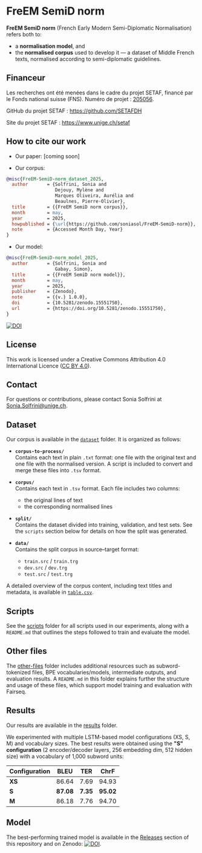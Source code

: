 # FreEM SemiD norm 

**FreEM SemiD norm** (French Early Modern Semi-Diplomatic Normalisation) refers both to:

- a **normalisation model**, and 
- the **normalised corpus** used to develop it — a dataset of Middle French texts, normalised according to semi-diplomatic guidelines.

## Financeur

Les recherches ont été menées dans le cadre du projet SETAF, financé par le Fonds national suisse (FNS). 
Numéro de projet : [205056](https://data.snf.ch/grants/grant/205056).

GitHub du projet SETAF : https://github.com/SETAFDH 

Site du projet SETAF : https://www.unige.ch/setaf

## How to cite our work

- Our paper: [coming soon]

- Our corpus:

```bibtex
@misc{FreEM-SemiD-norm_dataset_2025,
  author       = {Solfrini, Sonia and
                  Dejouy, Mylène and
                  Marques Oliveira, Aurélia and
                  Beaulnes, Pierre-Olivier},
  title        = {{FreEM SemiD norm corpus}},
  month        = may,
  year         = 2025,
  howpublished = {\url{https://github.com/soniasol/FreEM-SemiD-norm}},
  note         = {Accessed Month Day, Year}
}
```

- Our model:

```bibtex
@misc{FreEM-SemiD-norm_model_2025,
  author       = {Solfrini, Sonia and
                  Gabay, Simon},
  title        = {{FreEM SemiD norm model}},
  month        = may,
  year         = 2025,
  publisher    = {Zenodo},
  note         = {{v.} 1.0.0},
  doi          = {10.5281/zenodo.15551750},
  url          = {https://doi.org/10.5281/zenodo.15551750},
}
```
[![DOI](https://zenodo.org/badge/DOI/10.5281/zenodo.15551750.svg)](https://doi.org/10.5281/zenodo.15551750)

## License

This work is licensed under a Creative Commons Attribution 4.0 International Licence ([CC BY 4.0](https://creativecommons.org/licenses/by/4.0/deed.en)).

## Contact

For questions or contributions, please contact Sonia Solfrini at Sonia.Solfrini@unige.ch.

## Dataset

Our corpus is available in the [`dataset`](https://github.com/soniasol/FreEM-SemiD-norm/tree/main/dataset) folder. It is organized as follows:

- **`corpus-to-process/`**  
  Contains each text in plain `.txt` format: one file with the original text and one file with the normalised version. A script is included to convert and merge these files into `.tsv` format.

- **`corpus/`**  
  Contains each text in `.tsv` format. Each file includes two columns:  
  - the original lines of text  
  - the corresponding normalised lines

- **`split/`**  
  Contains the dataset divided into training, validation, and test sets. See the `scripts` section below for details on how the split was generated.

- **`data/`**  
  Contains the split corpus in source–target format: 
  - `train.src` / `train.trg`  
  - `dev.src` / `dev.trg`  
  - `test.src` / `test.trg`

A detailed overview of the corpus content, including text titles and metadata, is available in [`table.csv`](https://github.com/soniasol/FreEM-SemiD-norm/tree/main/table.csv).

## Scripts

See the [scripts](https://github.com/soniasol/FreEM-SemiD-norm/tree/main/scripts) folder for all scripts used in our experiments, along with a `README.md` that outlines the steps followed to train and evaluate the model.

## Other files

The [other-files](https://github.com/soniasol/FreEM-SemiD-norm/tree/main/other-files) folder includes additional resources such as subword-tokenized files, BPE vocabularies/models, intermediate outputs, and evaluation results. A `README.md` in this folder explains further the structure and usage of these files, which support model training and evaluation with Fairseq.

## Results

Our results are available in the [results](https://github.com/soniasol/FreEM-SemiD-norm/tree/main/results) folder.

We experimented with multiple LSTM-based model configurations (XS, S, M) and vocabulary sizes. The best results were obtained using the **"S" configuration** (2 encoder/decoder layers, 256 embedding dim, 512 hidden size) with a vocabulary of 1,000 subword units:

| Configuration | BLEU  | TER   | ChrF   |
|---------------|-------|-------|--------|
| **XS**        | 86.64 | 7.69  | 94.93  |
| **S**         | **87.08** | **7.35** | **95.02** |
| **M**         | 86.18 | 7.76  | 94.70  |


## Model

The best-performing trained model is available in the [Releases](https://github.com/soniasol/FreEM-SemiD-norm/releases/tag/v1.0.0) section of this repository and on Zenodo: [![DOI](https://zenodo.org/badge/DOI/10.5281/zenodo.15551750.svg)](https://doi.org/10.5281/zenodo.15551750).
